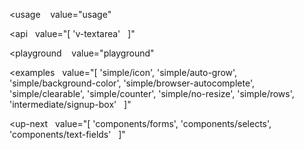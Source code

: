 <usage
   value="usage"
></usage>

<api
  value="[
  'v-textarea'
  ]"
></api>

<playground
   value="playground"
></playground>

<examples
  value="[
  'simple/icon',
  'simple/auto-grow',
  'simple/background-color',
  'simple/browser-autocomplete',
  'simple/clearable',
  'simple/counter',
  'simple/no-resize',
  'simple/rows',
  'intermediate/signup-box'
  ]"
></examples>

<up-next
  value="[
  'components/forms',
  'components/selects',
  'components/text-fields'
  ]"
></up-next>